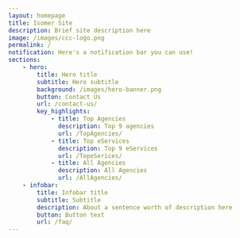 ```yaml
---
layout: homepage
title: Isomer Site
description: Brief site description here
image: /images/ccc-logo.png
permalink: /
notification: Here's a notification bar you can use!
sections:
    - hero:
        title: Hero title
        subtitle: Hero subtitle
        background: /images/hero-banner.png
        button: Contact Us
        url: /contact-us/
        key_highlights:
            - title: Top Agencies
              description: Top 9 agencies
              url: /TopAgencies/
            - title: Top eServices
              description: Top 9 eServices
              url: /TopeSerices/
            - title: All Agencies
              description: All Agencies
              url: /AllAgencies/
    - infobar:
        title: Infobar title
        subtitle: Subtitle
        description: About a sentence worth of description here
        button: Button text
        url: /faq/
---
```

